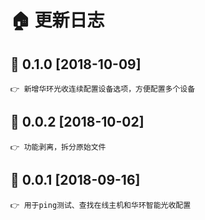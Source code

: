 # 🏠 更新日志

## 🐧 0.1.0 [2018-10-09]

    👉 新增华环光收连续配置设备选项，方便配置多个设备

## 🐧 0.0.2 [2018-10-02]

    👉 功能剥离，拆分原始文件

## 🐧 0.0.1 [2018-09-16]

    👉 用于ping测试、查找在线主机和华环智能光收配置
